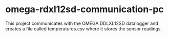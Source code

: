 # omega-rdxl12sd-communication-pc
This project communicates with the OMEGA DDLXL12SD datalogger and creates a file called  temperatures.csv where it stores the sensor readings.

